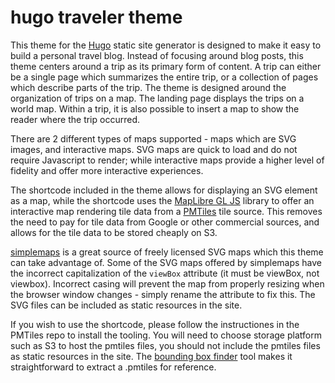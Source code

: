 # hugo traveler theme

This theme for the [Hugo](https://gohugo.io/) static site generator is designed to make it easy to build a personal travel blog. Instead of focusing around blog posts, this theme centers around a trip as its primary form of content. A trip can either be a single page which summarizes the entire trip, or a collection of pages which describe parts of the trip. The theme is designed around the organization of trips on a map. The landing page displays the trips on a world map. Within a trip, it is also possible to insert a map to show the reader where the trip occurred.

There are 2 different types of maps supported - maps which are SVG images, and interactive maps. SVG maps are quick to load and do not require Javascript to render; while interactive maps provide a higher level of fidelity and offer more interactive experiences.

The <svgmap> shortcode included in the theme allows for displaying an SVG element as a map, while the <map> shortcode uses the [MapLibre GL JS](https://maplibre.org/maplibre-gl-js/docs/) library to offer an interactive map rendering tile data from a [PMTiles](https://github.com/protomaps/PMTiles) tile source. This removes the need to pay for tile data from Google or other commercial sources, and allows for the tile data to be stored cheaply on S3.

[simplemaps](https://simplemaps.com/) is a great source of freely licensed SVG maps which this theme can take advantage of. Some of the SVG maps offered by simplemaps have the incorrect capitalization of the `viewBox` attribute (it must be viewBox, not viewbox). Incorrect casing will prevent the map from properly resizing when the browser window changes - simply rename the attribute to fix this. The SVG files can be included as static resources in the site.

If you wish to use the <map> shortcode, please follow the instructiones in the PMTiles repo to install the tooling. You will need to choose storage platform such as S3 to host the pmtiles files, you should not include the pmtiles files as static resources in the site. The [bounding box finder](http://bboxfinder.com) tool makes it straightforward to extract a .pmtiles for reference.